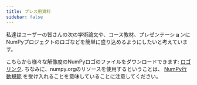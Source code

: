 ```yaml
---
title: プレス用資料
sidebar: false
---
```


私達はユーザーの皆さんの次の学術論文や、コース教材、プレゼンテーションにNumPyプロジェクトのロゴなどを簡単に盛り込めるようにしたいと考えています。

こちらから様々な解像度のNumPyロゴのファイルをダウンロードできます: [ロゴリンク](https://github.com/numpy/numpy/tree/master/branding/logo). ちなみに、numpy.orgのリソースを使用するということは、 [NumPy行動規範](/code-of-conduct) を受け入れることを意味していることに注意してください。
